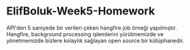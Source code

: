 # ElifBoluk-Week5-Homework
API'den 5 saniyede bir verileri çeken hangfire job örneği yapılmıştır.
Hangfire, background processing işlemlerini yürütmemizde ve yönetmemizde bizlere kolaylık sağlayan open source bir kütüphanedir.
